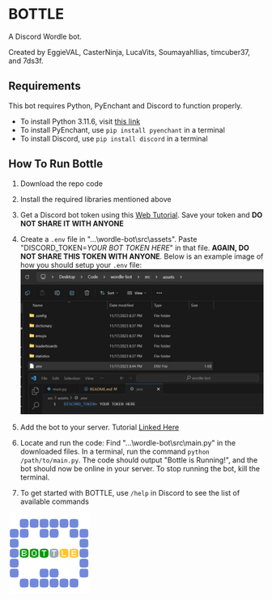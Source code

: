# BOTTLE

A Discord Wordle bot.

Created by EggieVAL, CasterNinja, LucaVits, SoumayahIlias, timcuber37, and 7ds3f.

## Requirements
This bot requires Python, PyEnchant and Discord to function properly.
- To install Python 3.11.6, visit [this link](https://www.python.org/downloads/)
- To install PyEnchant, use `pip install pyenchant` in a terminal
- To install Discord, use `pip install discord` in a terminal


## How To Run Bottle
1. Download the repo code
2. Install the required libraries mentioned above
3. Get a Discord bot token using this [Web Tutorial](https://discordgsm.com/guide/how-to-get-a-discord-bot-token). Save your token and **DO NOT SHARE IT WITH ANYONE**
4. Create a `.env` file in "...\wordle-bot\src\assets\". Paste "DISCORD_TOKEN=*YOUR BOT TOKEN HERE*" in that file. **AGAIN, DO NOT SHARE THIS TOKEN WITH ANYONE**. 
Below is an example image of how you should setup your `.env` file:
![Example Environment Variable Image](./src/assets/exampleENV.jpg)
5. Add the bot to your server. Tutorial [Linked Here](https://discordjs.guide/preparations/adding-your-bot-to-servers.html#creating-and-using-your-invite-link)
6. Locate and run the code: Find "...\wordle-bot\src\main.py" in the downloaded files. In a terminal, run the command `python /path/to/main.py`. The code should output "Bottle is Running!", and the bot should now be online in your server. To stop running the bot, kill the terminal.

7. To get started with BOTTLE, use `/help` in Discord to see the list of available commands

<img src="./src/assets/bottle.png" alt="Bottle Logo" width="160"/>
